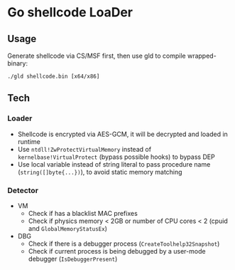 # Go shellcode LoaDer

## Usage

Generate shellcode via CS/MSF first, then use gld to compile wrapped-binary:

```
./gld shellcode.bin [x64/x86]
```

## Tech

### Loader

+ Shellcode is encrypted via AES-GCM, it will be decrypted and loaded in runtime
+ Use `ntdll!ZwProtectVirtualMemory` instead of `kernelbase!VirtualProtect` (bypass possible hooks) to bypass DEP 
+ Use local variable instead of string literal to pass procedure name (`string([]byte{...})`), to avoid static memory matching

### Detector

+ VM
  + Check if has a blacklist MAC prefixes
  + Check if physics memory < 2GB or number of CPU cores < 2 (cpuid and `GlobalMemoryStatusEx`)
+ DBG
  + Check if there is a debugger process (`CreateToolhelp32Snapshot`)
  + Check if current process is being debugged by a user-mode debugger (`IsDebuggerPresent`)